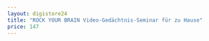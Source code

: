 ```yaml
---
layout: digistore24
title: "ROCK YOUR BRAIN Video-Gedächtnis-Seminar für zu Hause"
price: 147
---
```

